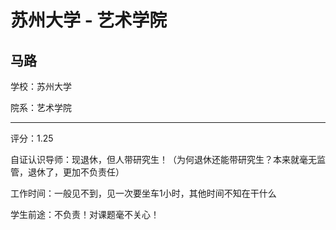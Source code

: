# 苏州大学 - 艺术学院

## 马路

学校：苏州大学

院系：艺术学院

* * *

评分：1.25

自证认识导师：现退休，但人带研究生！（为何退休还能带研究生？本来就毫无监管，退休了，更加不负责任）

工作时间：一般见不到，见一次要坐车1小时，其他时间不知在干什么

学生前途：不负责！对课题毫不关心！